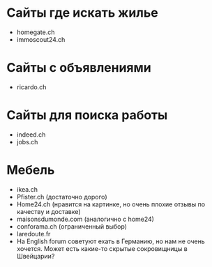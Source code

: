# Сайты где искать жилье
* homegate.ch
* immoscout24.ch

# Сайты с объявлениями
* ricardo.ch

# Сайты для поиска работы
* indeed.ch
* jobs.ch 

# Мебель
* ikea.ch
* Pfister.ch (достаточно дорого)
* Home24.ch (нравится на картинке, но очень плохие отзывы по качеству и доставке)
* maisonsdumonde.com (аналогично с home24)
* conforama.ch (ограниченный выбор) 
* laredoute.fr 
* На English forum советуют ехать в Германию, но нам не очень хочется. Может есть какие-то скрытые сокровищницы в Швейцарии?